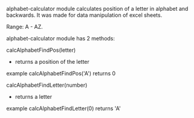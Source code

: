 alphabet-calculator module calculates position of a letter in alphabet and backwards. It was made for data manipulation of excel sheets. 

Range: A - AZ.


alphabet-calculator module has 2 methods:

calcAlphabetFindPos(letter)
- returns a position of the letter

example
calcAlphabetFindPos('A') returns 0


calcAlphabetFindLetter(number)
- returns a letter

example
calcAlphabetFindLetter(0) returns 'A'